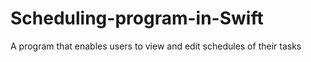 # Scheduling-program-in-Swift
A program that enables users to view and edit schedules of their tasks
